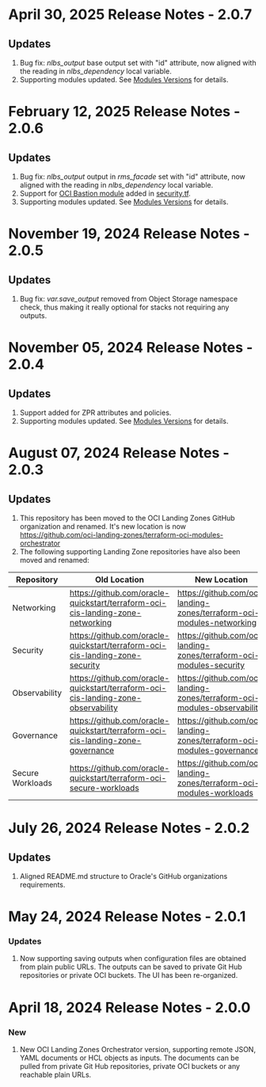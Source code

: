 # April 30, 2025 Release Notes - 2.0.7
## Updates
1. Bug fix: _nlbs\_output_ base output set with "id" attribute, now aligned with the reading in _nlbs\_dependency_ local variable.
2. Supporting modules updated. See [Modules Versions](./README.md#mod-versions) for details.


# February 12, 2025 Release Notes - 2.0.6
## Updates
1. Bug fix: _nlbs\_output_ output in *rms_facade* set with "id" attribute, now aligned with the reading in _nlbs\_dependency_ local variable.
2. Support for [OCI Bastion module](https://github.com/oci-landing-zones/terraform-oci-modules-security/tree/main/bastion) added in [security.tf](./security.tf).
3. Supporting modules updated. See [Modules Versions](./README.md#mod-versions) for details.


# November 19, 2024 Release Notes - 2.0.5
## Updates
1. Bug fix: _var.save_output_ removed from Object Storage namespace check, thus making it really optional for stacks not requiring any outputs.
   
   
# November 05, 2024 Release Notes - 2.0.4
## Updates
1. Support added for ZPR attributes and policies.
2. Supporting modules updated. See [Modules Versions](./README.md#mod_versions) for details.


# August 07, 2024 Release Notes - 2.0.3
## Updates
1. This repository has been moved to the OCI Landing Zones GitHub organization and renamed. It's new location is now  https://github.com/oci-landing-zones/terraform-oci-modules-orchestrator
2. The following supporting Landing Zone repositories have also been moved and renamed:

Repository       | Old Location                                                                      | New Location                                                            
-----------------|-----------------------------------------------------------------------------------|-------------------------------------------------------------------------
Networking       | https://github.com/oracle-quickstart/terraform-oci-cis-landing-zone-networking    | https://github.com/oci-landing-zones/terraform-oci-modules-networking   
Security         | https://github.com/oracle-quickstart/terraform-oci-cis-landing-zone-security      | https://github.com/oci-landing-zones/terraform-oci-modules-security     
Observability    | https://github.com/oracle-quickstart/terraform-oci-cis-landing-zone-observability | https://github.com/oci-landing-zones/terraform-oci-modules-observability
Governance       | https://github.com/oracle-quickstart/terraform-oci-cis-landing-zone-governance    | https://github.com/oci-landing-zones/terraform-oci-modules-governance   
Secure Workloads | https://github.com/oracle-quickstart/terraform-oci-secure-workloads               | https://github.com/oci-landing-zones/terraform-oci-modules-workloads    


# July 26, 2024 Release Notes - 2.0.2
## Updates    
1. Aligned README.md structure to Oracle's GitHub organizations requirements.


# May 24, 2024 Release Notes - 2.0.1
### Updates
1. Now supporting saving outputs when configuration files are obtained from plain public URLs. The outputs can be saved to private Git Hub repositories or private OCI buckets. The UI has been re-organized.


# April 18, 2024 Release Notes - 2.0.0
### New
1. New OCI Landing Zones Orchestrator version, supporting remote JSON, YAML documents or HCL objects as inputs. The documents can be pulled from private Git Hub repositories, private OCI buckets or any reachable plain URLs.
